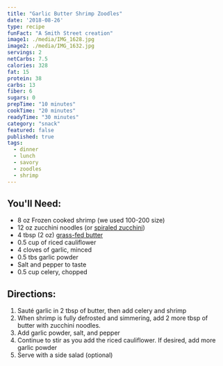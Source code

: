 ```yaml
---
title: "Garlic Butter Shrimp Zoodles"
date: '2018-08-26'
type: recipe
funFact: "A Smith Street creation"
image1: ./media/IMG_1628.jpg
image2: ./media/IMG_1632.jpg
servings: 2
netCarbs: 7.5
calories: 328
fat: 15
protein: 38
carbs: 13
fiber: 6
sugars: 0
prepTime: "10 minutes"
cookTime: "20 minutes"
readyTime: "30 minutes"
category: "snack"
featured: false
published: true
tags:
  - dinner
  - lunch
  - savory
  - zoodles
  - shrimp
---
```


## You'll Need:

- 8 oz  Frozen cooked shrimp (we used 100-200 size)
- 12 oz zucchini noodles (or [spiraled zucchini](https://amzn.to/2PCaFzQ))
- 4 tbsp (2 oz) [grass-fed butter](https://amzn.to/2MSRzHe)
- 0.5 cup of riced cauliflower
- 4 cloves of garlic, minced
- 0.5 tbs garlic powder
- Salt and pepper to taste
- 0.5 cup celery, chopped

## Directions:

1. Sauté garlic in 2 tbsp of butter, then add celery and shrimp
2. When shrimp is fully defrosted and simmering, add 2 more tbsp of butter with zucchini noodles. 
3. Add garlic powder, salt, and pepper
4. Continue to stir as you add the riced cauliflower. If desired, add more garlic powder
5. Serve with a side salad (optional)